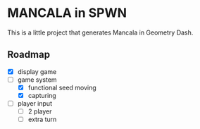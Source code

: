 # MANCALA in SPWN

This is a little project that generates Mancala in Geometry Dash.

## Roadmap

- [x] display game
- [ ] game system
  - [x] functional seed moving
  - [x] capturing
- [ ] player input
  - [ ] 2 player
  - [ ] extra turn

